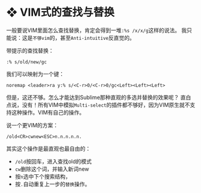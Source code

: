 #  ❖ VIM式的查找与替换

一般要说VIM里面怎么查找替换，肯定会得到一堆`:%s /x/x/g`这样的说法。
我只能说：这是`不够vim`的，甚至`Anti-intuitive`反直觉的。

带提示的查找替换：
```vim
:% s/old/new/gc
```

我们可以映射为一个键：
```vim
noremap <leader>ra y:% s/<C-r>0/<C-r>0/gc<Left><Left><Left>
```

但是，这还不够。怎么才能达到Sublime那种直观的多选并替换的效果呢？
直白点说，没有！所有VIM中模拟`Multi-select`的插件都不够好，因为VIM原生就不支持这种操作。VIM有自己的操作。

说一个更VIM的方案：
```
/old<CR>cwnew<ESC>n.n.n.n.n.
```
其实这个操作是最直观也最自由的：
- `/old`按回车，进入查找old的模式
- `cw`删除这个词，并输入新词new
- 按`n`选中下个搜索结构，
- 按`.`自动重复上一步的`替换`操作。